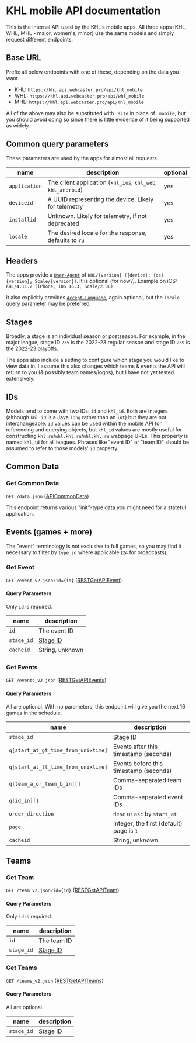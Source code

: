 # KHL mobile API documentation

This is the internal API used by the KHL's mobile apps. All three apps (KHL, WHL, MHL - major, women's, minor) use the same models and simply request different endpoints.

## Base URL

Prefix all below endpoints with one of these, depending on the data you want.

- KHL: `https://khl.api.webcaster.pro/api/khl_mobile`
- WHL: `https://khl.api.webcaster.pro/api/whl_mobile`
- MHL: `https://khl.api.webcaster.pro/api/mhl_mobile`

All of the above may also be substituted with `_site` in place of `_mobile`, but you should avoid doing so since there is little evidence of it being supported as widely.

## Common query parameters

These parameters are used by the apps for almost all requests.

| name          | description                                                  | optional |
|---------------|--------------------------------------------------------------|----------|
| `application` | The client application (`khl_ios`, `khl_web`, `khl_android`) | yes      |
| `deviceid`    | A UUID representing the device. Likely for telemetry         | yes      |
| `installid`   | Unknown. Likely for telemetry, if not deprecated             | yes      |
| `locale`      | The desired locale for the response, defaults to `ru`        | yes      |

## Headers

The apps provide a [`User-Agent`](https://developer.mozilla.org/docs/Web/HTTP/Headers/User-Agent) of `KHL/{version} ({device}; {os} {version}; Scale/{version})`. It is optional (for now?). Example on iOS: `KHL/4.11.2 (iPhone; iOS 16.3; Scale/2.00)`

It also explicitly provides [`Accept-Language`](https://developer.mozilla.org/docs/Web/HTTP/Headers/Accept-Language), again optional, but the `locale` [query parameter](#common-query-parameters) may be preferred.

## Stages

Broadly, a stage is an individual season or postseason. For example, in the major league, stage ID `235` is the 2022-23 regular season and stage ID `259` is the 2022-23 playoffs.

The apps also include a setting to configure which stage you would like to view data in. I assume this also changes which teams & events the API will return to you (& possibly team names/logos), but I have not yet tested extensively.

## IDs

Models tend to come with two IDs: `id` and `khl_id`. Both are integers (although `khl_id` is a Java `long` rather than an `int`) but they are not interchangeable. `id` values can be used within the mobile API for referencing and querying objects, but `khl_id` values are mostly useful for constructing `khl.ru`/`whl.khl.ru`/`mhl.khl.ru` webpage URLs. This property is named `khl_id` for all leagues. Phrases like "event ID" or "team ID" should be assumed to refer to those models' `id` property.

## Common Data

### Get Common Data

`GET /data.json` ([APICommonData](/types/src/payloads/data.ts))

This endpoint returns various "init"-type data you might need for a stateful application.

## Events (games + more)

The "event" terminology is not exclusive to full games, so you may find it necessary to filter by `type_id` where applicable (`24` for broadcasts).

### Get Event

`GET /event_v2.json?id={id}` ([RESTGetAPIEvent](/types/src/rest/event.ts))

#### Query Parameters

Only `id` is required.

| name       | description         |
|------------|---------------------|
| `id`       | The event ID        |
| `stage_id` | [Stage ID](#stages) |
| `cacheid`  | String, unknown     |

### Get Events

`GET /events_v2.json` ([RESTGetAPIEvents](/types/src/rest/event.ts))

#### Query Parameters

All are optional. With no parameters, this endpoint will give you the next 16 games in the schedule.

| name                                | description                              |
|-------------------------------------|------------------------------------------|
| `stage_id`                          | [Stage ID](#stages)                      |
| `q[start_at_gt_time_from_unixtime]` | Events after this timestamp (seconds)    |
| `q[start_at_lt_time_from_unixtime]` | Events before this timestamp (seconds)   |
| `q[team_a_or_team_b_in][]`          | Comma-separated team IDs                 |
| `q[id_in][]`                        | Comma-separated event IDs                |
| `order_direction`                   | `desc` or `asc` by `start_at`            |
| `page`                              | Integer, the first (default) page is `1` |
| `cacheid`                           | String, unknown                          |

## Teams

### Get Team

`GET /team_v2.json?id={id}` ([RESTGetAPITeam](/types/src/rest/team.ts))

#### Query Parameters

Only `id` is required.

| name       | description         |
|------------|---------------------|
| `id`       | The team ID         |
| `stage_id` | [Stage ID](#stages) |

### Get Teams

`GET /teams_v2.json` ([RESTGetAPITeams](/types/src/rest/team.ts))

#### Query Parameters

All are optional.

| name       | description         |
|------------|---------------------|
| `stage_id` | [Stage ID](#stages) |
